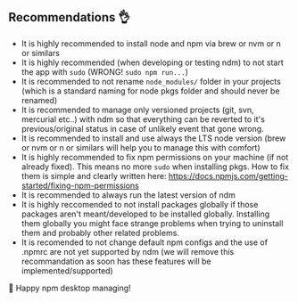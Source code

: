 ## Recommendations :ok_hand:

- It is highly recommended to install node and npm via brew or nvm or n or similars
- It is highly recommended (when developing or testing ndm) to not start the app with `sudo` (WRONG! `sudo npm run...`)
- It is recommended to not rename `node_modules/` folder in your projects (which is a standard naming for node pkgs folder and should never be renamed)
- It is recommended to manage only versioned projects (git, svn, mercurial etc..) with ndm so that everything can be reverted to it's previous/original status in case of unlikely event that gone wrong.
- It is recommended to install and use always the LTS node version (brew or nvm or n or similars will help you to manage this with comfort)
- It is highly recommended to fix npm permissions on your machine (if not already fixed). This means no more `sudo` when installing pkgs. How to fix them is simple and clearly written here: https://docs.npmjs.com/getting-started/fixing-npm-permissions
- It is recommended to always run the latest version of ndm
- It is highly reccomended to not install packages globally if those packages aren't meant/developed to be installed globally.  Installing them globally you might face strange problems when trying to uninstall them and probably other related problems.
- It is recomended to not change default npm configs and the use of .npmrc are not yet supported by ndm (we will remove this recommandation as soon has these features will be implemented/supported)

🌈 Happy npm desktop managing!

